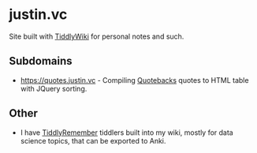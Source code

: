 # justin.vc

Site built with [TiddlyWiki](https://tiddlywiki.com) for personal notes and such.

## Subdomains

* https://quotes.justin.vc - Compiling [Quotebacks](https://quotebacks.net/) quotes to HTML table with JQuery sorting.

## Other

* I have [TiddlyRemember](https://github.com/sobjornstad/TiddlyRemember) tiddlers built into my wiki, mostly for data science topics, that can be exported to Anki.